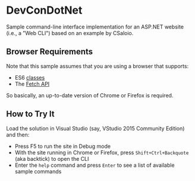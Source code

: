 # DevConDotNet
Sample command-line interface implementation for an ASP.NET website (i.e., a "Web CLI") based on an example by CSaloio.

## Browser Requirements
Note that this sample assumes that you are using a browser that supports:

- ES6 [classes](https://developer.mozilla.org/en-US/docs/Web/JavaScript/Reference/Statements/class#Browser_compatibility)
- The [Fetch API](https://developer.mozilla.org/en-US/docs/Web/API/Fetch_API#Browser_compatibility)

So basically, an up-to-date version of Chrome or Firefox is required.

## How to Try It
Load the solution in Visual Studio (say, VStudio 2015 Community Edition) and then:

- Press F5 to run the site in Debug mode
- With the site running in Chrome or Firefox, press `Shift+Ctrl+Backquote` (aka backtick) to open the CLI
- Enter the `help` command and press `Enter` to see a list of available sample commands
